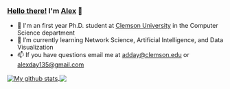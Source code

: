 ### [Hello there!](https://www.youtube.com/watch?v=rEq1Z0bjdwc) I'm [Alex](https://alexday.me) 👋

- 🏫 I'm an first year Ph.D. student at [Clemson University](https://clemson.edu) in the Computer Science department
- 🌱 I’m currently learning Network Science, Artificial Intelligence, and Data Visualization
- 📫 If you have questions email me at [adday@clemson.edu](mailto://adday@clemson.edu) or [alexday135@gmail.com](mailto:alexday135@gmail.com)



<a href="https://github.com/anuraghazra/github-readme-stats">
  <img align="center" src="https://github-readme-stats.anuraghazra1.vercel.app/api?username=AlexanderDavid&show_icons=true&count_private=true" alt="My github stats" />
</a>
<a href="https://github.com/anuraghazra/github-readme-stats">
  <!-- Change the `github-readme-stats.anuraghazra1.vercel.app` to `github-readme-stats.vercel.app`  -->
  <img align="center" src="https://github-readme-stats.anuraghazra1.vercel.app/api/top-langs/?username=AlexanderDavid&layout=compact" />
</a>
